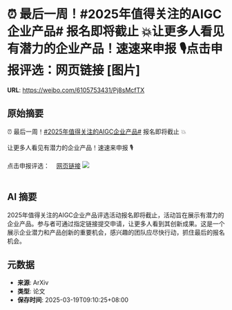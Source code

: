 # ⏰ 最后一周！#2025年值得关注的AIGC企业产品# 报名即将截止 💥让更多人看见有潜力的企业产品！速速来申报 🎙️点击申报评选：网页链接 [图片]

**URL**: https://weibo.com/6105753431/Pj8sMcfTX

## 原始摘要

⏰ 最后一周！<a href="https://m.weibo.cn/search?containerid=231522type%3D1%26t%3D10%26q%3D%232025%E5%B9%B4%E5%80%BC%E5%BE%97%E5%85%B3%E6%B3%A8%E7%9A%84AIGC%E4%BC%81%E4%B8%9A%E4%BA%A7%E5%93%81%23&amp;extparam=%232025%E5%B9%B4%E5%80%BC%E5%BE%97%E5%85%B3%E6%B3%A8%E7%9A%84AIGC%E4%BC%81%E4%B8%9A%E4%BA%A7%E5%93%81%23" data-hide=""><span class="surl-text">#2025年值得关注的AIGC企业产品#</span></a> 报名即将截止 💥<br><br>让更多人看见有潜力的企业产品！速速来申报 🎙️<br><br>点击申报评选：<a href="https://weibo.cn/sinaurl?u=https%3A%2F%2Fwj.qq.com%2Fs2%2F17724245%2F52e8%2F" data-hide=""><span class="url-icon"><img style="width: 1rem;height: 1rem" src="https://h5.sinaimg.cn/upload/2015/09/25/3/timeline_card_small_web_default.png" referrerpolicy="no-referrer"></span><span class="surl-text">网页链接</span></a> <img style="" src="https://tvax1.sinaimg.cn/large/006Fd7o3gy1hzl9z3uzpsj30yi1okwmu.jpg" referrerpolicy="no-referrer"><br><br>

## AI 摘要

2025年值得关注的AIGC企业产品评选活动报名即将截止，活动旨在展示有潜力的企业产品。参与者可通过指定链接提交申请，让更多人看到其创新成果。这是一个展示企业潜力和产品创新的重要机会，感兴趣的团队应尽快行动，抓住最后的报名机会。

## 元数据

- **来源**: ArXiv
- **类型**: 论文
- **保存时间**: 2025-03-19T09:10:25+08:00
